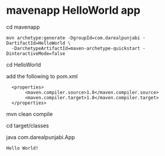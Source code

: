 # mavenapp HelloWorld app

cd mavenapp

```
mvn archetype:generate -DgroupId=com.darealpunjabi -DartifactId=HelloWorld \
  -DarchetypeArtifactId=maven-archetype-quickstart -DinteractiveMode=false
```

cd HelloWorld

add the following to pom.xml
```
  <properties>
       <maven.compiler.source>1.8</maven.compiler.source>
       <maven.compiler.target>1.8</maven.compiler.target>
  </properties>
```

mvn clean compile

cd target/classes

java com.darealpunjabi.App

```
Hello World!
```